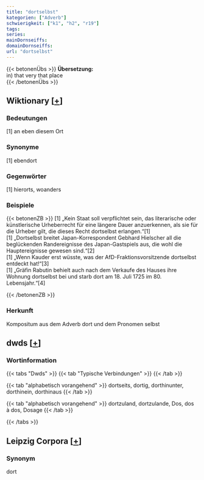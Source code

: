 ```yaml
---
title: "dortselbst"
kategorien: ["Adverb"]
schwierigkeit: ["k1", "h2", "r19"]
tags:
series:
mainDornseiffs:
domainDornseiffs:
url: "dortselbst"
---
```


{{< betonenÜbs >}}
**Übersetzung:**  
in) that very that  place  
{{< /betonenÜbs >}}

## Wiktionary [[+](https://de.wiktionary.org/wiki/dortselbst)]

### Bedeutungen
[1] an eben diesem Ort  

### Synonyme
[1] ebendort  

### Gegenwörter
[1] hierorts, woanders  

### Beispiele
{{< betonenZB >}}
[1] „Kein Staat soll verpflichtet sein, das literarische oder künstlerische Urheberrecht für eine längere Dauer anzuerkennen, als sie für die Urheber gilt, die dieses Recht dortselbst erlangen.“[1]  
[1] „Dortselbst breitet Japan-Korrespondent Gebhard Hielscher all die beglückenden Randereignisse des Japan-Gastspiels aus, die wohl die Hauptereignisse gewesen sind.“[2]  
[1] „Wenn Kauder erst wüsste, was der AfD-Fraktionsvorsitzende dortselbst entdeckt hat!“[3]  
[1] „Gräfin Rabutin behielt auch nach dem Verkaufe des Hauses ihre Wohnung dortselbst bei und starb dort am 18. Juli 1725 im 80. Lebensjahr.“[4]  

{{< /betonenZB >}}
### Herkunft
Kompositum aus dem Adverb dort und dem Pronomen selbst  



## dwds [[+](https://www.dwds.de/wb/dortselbst)]

### Wortinformation
{{< tabs "Dwds" >}}
{{< tab "Typische Verbindungen" >}}
{{< /tab >}}

{{< tab "alphabetisch vorangehend" >}}
dortseits, dortig, dorthinunter, dorthinein, dorthinaus
{{< /tab >}}

{{< tab "alphabetisch vorangehend" >}}
dortzuland, dortzulande, Dos, dos à dos, Dosage
{{< /tab >}}

{{< /tabs >}}

## Leipzig Corpora [[+](https://corpora.uni-leipzig.de/en/res?word=dortselbst&corpusId=deu_newscrawl-public_2018)]


### Synonym
dort

